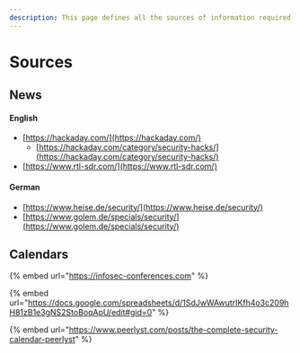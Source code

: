 ```yaml
---
description: This page defines all the sources of information required for ASRG
---
```


# Sources

## News

#### English

* [https://hackaday.com/](https://hackaday.com/)
  * [https://hackaday.com/category/security-hacks/](https://hackaday.com/category/security-hacks/)
* [https://www.rtl-sdr.com/](https://www.rtl-sdr.com/)

#### German

* [https://www.heise.de/security/](https://www.heise.de/security/)
* [https://www.golem.de/specials/security/](https://www.golem.de/specials/security/)

## Calendars

{% embed url="https://infosec-conferences.com" %}

{% embed url="https://docs.google.com/spreadsheets/d/1SdJwWAwutrIKfh4o3c209hH81zB1e3gNS2StoBoqApU/edit#gid=0" %}

{% embed url="https://www.peerlyst.com/posts/the-complete-security-calendar-peerlyst" %}

